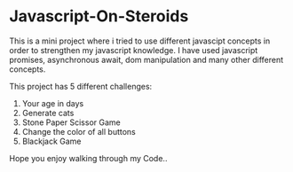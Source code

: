 # Javascript-On-Steroids

This is a mini project where i tried to use different javascipt concepts in order to strengthen my javascript knowledge.
I have used javascript promises, asynchronous await, dom manipulation and many other different concepts.

This project has 5 different challenges:
1. Your age in days
2. Generate cats
3. Stone Paper Scissor Game
4. Change the color of all buttons 
5. Blackjack Game

Hope you enjoy walking through my Code..
